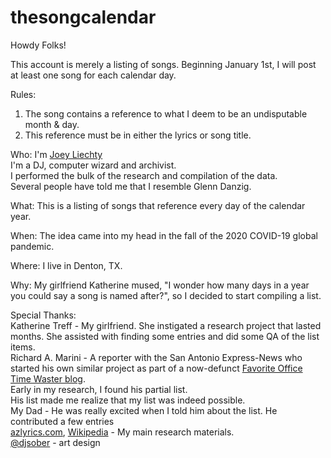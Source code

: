 # thesongcalendar

Howdy Folks!

This account is merely a listing of songs.
Beginning January 1st, I will post at least one song for each calendar day.

Rules:
1. The song contains a reference to what I deem to be an undisputable month & day.
2. This reference must be in either the lyrics or song title.

Who: I'm [Joey Liechty](https://twitter.com/yeahdef)<br>
I'm a DJ, computer wizard and archivist.<br>
I performed the bulk of the research and compilation of the data.<br>
Several people have told me that I resemble Glenn Danzig.

What: This is a listing of songs that reference every day of the calendar year.

When: The idea came into my head in the fall of the 2020 COVID-19 global pandemic.

Where: I live in Denton, TX.

Why: My girlfriend Katherine mused, "I wonder how many days in a year you could say a song is named after?", so I decided to start compiling a list.

Special Thanks:<br>
Katherine Treff - My girlfriend. She instigated a research project that lasted months. She assisted with finding some entries and did some QA of the list items.<br>
Richard A. Marini - A reporter with the San Antonio Express-News who started his own similar project as part of a now-defunct [Favorite Office Time Waster blog](https://blog.mysanantonio.com/timewasters/).<br>
Early in my research, I found his partial list.<br>
His list made me realize that my list was indeed possible.<br>
My Dad - He was really excited when I told him about the list. He contributed a few entries<br>
[azlyrics.com](https://www.azlyrics.com/), [Wikipedia](https://en.wikipedia.org/) - My main research materials.<br>
[@djsober](https://twitter.com/sober1) - art design
